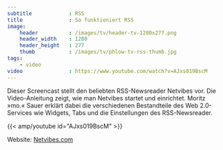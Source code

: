 ```yaml
---
subtitle            : RSS
title               : So funktioniert RSS
image:
    header          : /images/tv/header-tv-1280x277.png
    header_width    : 1280
    header_height   : 277
    thumb           : /images/tv/phlow-tv-rss-thumb.jpg
tags:
    - video
video               : https://www.youtube.com/watch?v=AJxs019BscM
---
```

Dieser Screencast stellt den beliebten RSS-Newsreader Netvibes vor. Die Video-Anleitung zeigt, wie man Netvibes startet und einrichtet. Moritz »mo.« Sauer erklärt dabei die verschiedenen Bestandteile des Web 2.0-Services wie Widgets, Tabs und die Einstellungen des RSS-Newsreader.
<!--more-->

{{< amp/youtube id="AJxs019BscM" >}}

Website: <a href='http://netvibes.com'>Netvibes.com</a>

